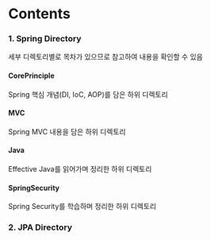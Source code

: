 # Contents 

### 1. Spring Directory
세부 디렉토리별로 목차가 있으므로 참고하여 내용을 확인할 수 있음

#### CorePrinciple
Spring 핵심 개념(DI, IoC, AOP)를 담은 하위 디렉토리

#### MVC
Spring MVC 내용을 담은 하위 디렉토리

#### Java
Effective Java를 읽어가며 정리한 하위 디렉토리

#### SpringSecurity
Spring Security를 학습하며 정리한 하위 디렉토리


### 2. JPA Directory



